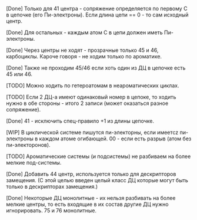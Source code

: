 [Done] Только для 41 центра - сопряжение определяется по первому C в цепочке (его Пи-электроны). Если длина цепи == 0 - то сам исходный центр.

[Done] Для остальных - каждым атом С в цепи должен иметь Пи-электроны.

[Done] Через центры не ходят - прозрачные только 45 и 46, карбоциклы. Кароче говоря - не ходим только по ароматике. 

[Done] Также не проходим 45/46 если хоть один из ДЦ в цепочке есть 45 или 46.

[TODO] Можно ходить по гетероатомам в неароматических циклах.

[TODO] Если 2 ДЦ-а имеют одинаковый номер в цепоке, то ходить нужно в обе стороны - итого 2 записи (может оказаться разное сопряжение).

[Done] 41 - исключить спец-правило +1 из длины цепочке.

[WIP] В циклической системе пишутся пи-электорны, если имеетcz пи-электроны в каждом атоме огибающей. 00 - если есть разрыв (атом без пи-электоронов).

[TODO] Ароматические системы (и подсистемы) не разбиваем на более мелкие под-системы.

[Done] Добавить 44 центр, используется только для дескрипторов замещения. (С этой целью введен целый класс ДЦ которые могут быть только в дескрипторах замещения.)

[Done] Некоторые ДЦ монолитные - их нельзя разбивать на более мелкие центры, то есть входящие в их состав другие ДЦ нужно игнорировать. 75 и 76 монолитные.

